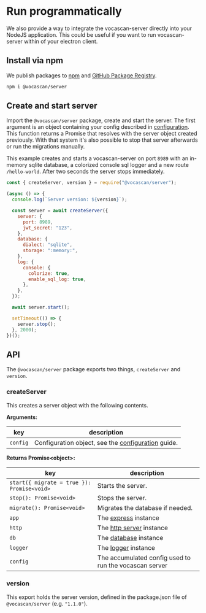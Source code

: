 # Run programmatically

We also provide a way to integrate the vocascan-server directly into your NodeJS application. This could be useful if
you want to run vocascan-server within of your electron client.

## Install via npm

We publish packages to [npm](https://npmjs.com/package/@vocascan/server) and
[GitHub Package Registry](https://github.com/vocascan/vocascan-server/packages/1077993).

```bash
npm i @vocascan/server
```

## Create and start server

Import the `@vocascan/server` package, create and start the server. The first argument is an object containing your
config described in [configuration](vocascan-server/configuration). This function returns a Promise that resolves with
the server object created previously. With that system it's also possible to stop that server afterwards or run the
migrations manually.

This example creates and starts a vocascan-server on port `8989` with an in-memory sqlite database, a colorized console
sql logger and a new route `/hello-world`. After two seconds the server stops immediately.

```js
const { createServer, version } = require("@vocascan/server");

(async () => {
  console.log(`Server version: ${version}`);

  const server = await createServer({
    server: {
      port: 8989,
      jwt_secret: "123",
    },
    database: {
      dialect: "sqlite",
      storage: ":memory:",
    },
    log: {
      console: {
        colorize: true,
        enable_sql_log: true,
      },
    },
  });

  await server.start();

  setTimeout(() => {
    server.stop();
  }, 2000);
})();
```

## API

The `@vocascan/server` package exports two things, `createServer` and `version`.

### createServer

This creates a server object with the following contents.

**Arguments:**

| key      | description                                                                         |
| -------- | ----------------------------------------------------------------------------------- |
| `config` | Configuration object, see the [configuration](vocascan-server/configuration) guide. |

**Returns Promise\<object\>:**

| key                                        | description                                                                                             |
| ------------------------------------------ | ------------------------------------------------------------------------------------------------------- |
| `start({ migrate = true }): Promise<void>` | Starts the server.                                                                                      |
| `stop(): Promise<void>`                    | Stops the server.                                                                                       |
| `migrate(): Promise<void>`                 | Migrates the database if needed.                                                                        |
| `app`                                      | The [express](https://expressjs.com/en/4x/api.html#app) instance                                        |
| `http`                                     | The [http server](https://nodejs.org/api/http.html#class-httpserver) instance                           |
| `db`                                       | The [database](https://github.com/vocascan/vocascan-server/blob/main/database/index.js) instance        |
| `logger`                                   | The [logger](https://github.com/vocascan/vocascan-server/blob/main/app/config/logger/index.js) instance |
| `config`                                   | The accumulated config used to run the vocascan server                                                  |

### version

This export holds the server version, defined in the package.json file of `@vocascan/server` (e.g. `"1.1.0"`).
